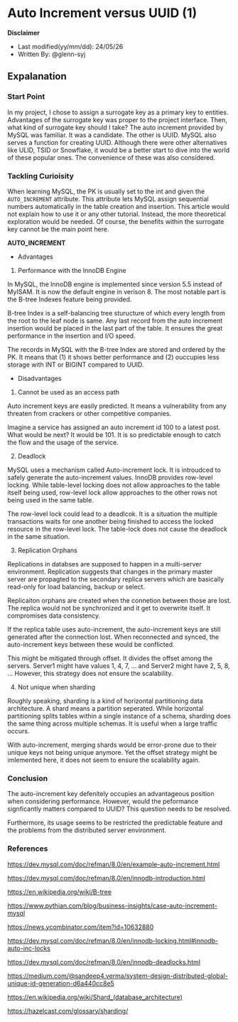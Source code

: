 # Auto Increment versus UUID (1)

**Disclaimer**

- Last modified(yy/mm/dd): 24/05/26
- Written By: @glenn-syj


## Expalanation

### Start Point

In my project, I chose to assign a surrogate key as a primary key to entities. Advantages of the surrogate key was proper to the project interface. Then, what kind of surrogate key should I take? The auto increment provided by MySQL was familiar. It was a candidate. The other is UUID. MySQL also serves a function for creating UUID. Although there were other alternatives like ULID, TSID or Snowflake, it would be a better start to dive into the world of these popular ones. The convenience of these was also considered.

### Tackling Curioisity

When learning MySQL, the PK is usually set to the int and given the `AUTO_INCREMENT` attribute. This attribute lets MySQL assign sequential numbers automatically in the table creation and insertion. This article would not explain how to use it or any other tutorial. Instead, the more theoretical exploration would be needed. Of course, the benefits within the surrogate key cannot be the main point here.

**AUTO_INCREMENT**

- Advantages

1. Performance with the InnoDB Engine

  In MySQL, the InnoDB engine is implemented since version 5.5 instead of MyISAM. It is now the default engine in verison 8. The most notable part is the B-tree Indexes feature being provided.

  B-tree Index is a self-balancing tree sturucture of which every  length from the root to the leaf node is same. Any last record from the auto increment insertion would be placed in the last part of the table. It ensures the great performance in the insertion and I/O speed.

  The records in MySQL with the B-tree Index are stored and ordered by the PK. It means that (1) it shows better performance and (2) ouccupies less storage with INT or BIGINT compared to UUID.

- Disadvantages

1. Cannot be used as an access path

  Auto increment keys are easily predicted. It means a vulnerability from any threaten from crackers or other competitive companies.

  Imagine a service has assigned an auto increment id 100 to a latest post. What would be next? It would be 101. It is so predictable enough to catch the flow and the usage of the service.

2. Deadlock

  MySQL uses a mechanism called Auto-increment lock. It is introudced to safely generate the auto-increment values. InnoDB provides row-level locking. While table-level locking does not allow approaches to the table itself being used, row-level lock allow approaches to the other rows not being used in the same table. 

  The row-level lock could lead to a deadlcok. It is a situation the multiple transactions waits for one another being finished to access the locked resource in the row-level lock. The table-lock does not cause the deadlock in the same situation.

3. Replication Orphans

  Replications in databses are supposed to happen in a multi-server environment. Replication suggests that changes in the primary master server are propagted to the secondary replica servers which are basically read-only for load balancing, backup or select.

  Replicaiton orphans are created when the connetion between those are lost. The replica would not be synchronized and  it get to overwrite itself. It compromises data consistency.

  If the replica table uses auto-increment, the auto-increment keys are still generated after the connection lost. When reconnected and synced, the auto-increment keys between these would be conflicted.  

  This might be mitigated through offset. It divides the offset among the servers. Server1 might have values 1, 4, 7, ... and Server2 might have 2, 5, 8, ... However, this strategy does not ensure the scalability.

4. Not unique when sharding

  Roughly speaking, sharding is a kind of horizontal partitioning data architecture. A shard means a partition seperated. While horizontal partitioning splits tables within a single instance of a schema, sharding does the same thing across multiple schemas. It is useful when a large traffic occurs.

  With auto-increment, merging shards would be error-prone due to their unique keys not being unique anymore. Yet the offset strategy might be imlemented here, it does not seem to ensure the scalability again. 

### Conclusion

The auto-increment key defenitely occupies an advantageous position when considering performance. However, would the peformance signficantly matters compared to UUID? This question needs to be resolved.

Furthermore, its usage seems to be restricted the predictable feature and the problems from the distributed server environment.

### References

https://dev.mysql.com/doc/refman/8.0/en/example-auto-increment.html

https://dev.mysql.com/doc/refman/8.0/en/innodb-introduction.html

https://en.wikipedia.org/wiki/B-tree

https://www.pythian.com/blog/business-insights/case-auto-increment-mysql

https://news.ycombinator.com/item?id=10632880

https://dev.mysql.com/doc/refman/8.0/en/innodb-locking.html#innodb-auto-inc-locks

https://dev.mysql.com/doc/refman/8.0/en/innodb-deadlocks.html

https://medium.com/@sandeep4.verma/system-design-distributed-global-unique-id-generation-d6a440cc8e5

https://en.wikipedia.org/wiki/Shard_(database_architecture)

https://hazelcast.com/glossary/sharding/